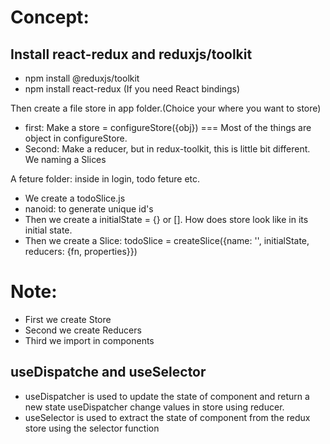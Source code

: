 # Concept:

## Install react-redux and reduxjs/toolkit
- npm install @reduxjs/toolkit
- npm install react-redux    (If you need React bindings)  

Then create a file store in app folder.(Choice your where you want to store)  
- first: Make a store = configureStore({obj}) === Most of the things are object in configureStore.
- Second: Make a reducer, but in redux-toolkit, this is little bit different. We naming a Slices

A feture folder: inside in login, todo feture etc.
- We create a todoSlice.js
- nanoid: to generate unique id's
- Then we create a initialState = {} or []. How does store look like in its initial state. 
- Then we create a Slice: todoSlice = createSlice({name: '', initialState, reducers: {fn, properties}})


# Note:
- First we create Store
- Second we create Reducers
- Third we import in components


## useDispatche and useSelector
- useDispatcher is used to update the state of component and return a new state 
useDispatcher change values in store using reducer.  
- useSelector is used to extract the state of component from the redux store using the selector function
